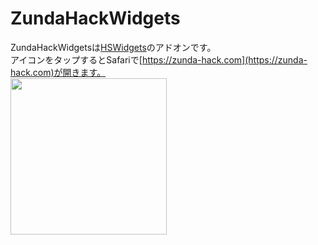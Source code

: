# ZundaHackWidgets
ZundaHackWidgetsは[HSWidgets](https://dgh0st.github.io/Files/?p=com.dgh0st.hswidgets)のアドオンです。<br>
アイコンをタップするとSafariで[https://zunda-hack.com](https://zunda-hack.com)が開きます。<br>
<img src="https://github.com/zunda-pixel/ZundaHackWidgets/blob/master/screen.gif?raw=true" width="250">
